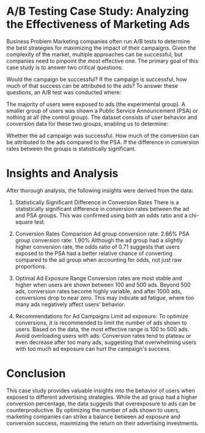# A/B Testing Case Study: Analyzing the Effectiveness of Marketing Ads

Business Problem
Marketing companies often run A/B tests to determine the best strategies for maximizing the impact of their campaigns. Given the complexity of the market, multiple approaches can be successful, but companies need to pinpoint the most effective one. The primary goal of this case study is to answer two critical questions:

Would the campaign be successful?
If the campaign is successful, how much of that success can be attributed to the ads?
To answer these questions, an A/B test was conducted where:

The majority of users were exposed to ads (the experimental group).
A smaller group of users was shown a Public Service Announcement (PSA) or nothing at all (the control group).
The dataset consists of user behavior and conversion data for these two groups, enabling us to determine:

Whether the ad campaign was successful.
How much of the conversion can be attributed to the ads compared to the PSA.
If the difference in conversion rates between the groups is statistically significant.

# Insights and Analysis
After thorough analysis, the following insights were derived from the data:

1. Statistically Significant Difference in Conversion Rates
There is a statistically significant difference in conversion rates between the ad and PSA groups. This was confirmed using both an odds ratio and a chi-square test.

2. Conversion Rates Comparison
Ad group conversion rate: 2.66%
PSA group conversion rate: 1.90% Although the ad group had a slightly higher conversion rate, the odds ratio of 0.71 suggests that users exposed to the PSA had a better relative chance of converting compared to the ad group when accounting for odds, not just raw proportions.
3. Optimal Ad Exposure Range
Conversion rates are most stable and higher when users are shown between 100 and 500 ads.
Beyond 500 ads, conversion rates become highly variable, and after 1000 ads, conversions drop to near zero. This may indicate ad fatigue, where too many ads negatively affect users' behavior.
4. Recommendations for Ad Campaigns
Limit ad exposure: To optimize conversions, it is recommended to limit the number of ads shown to users. Based on the data, the most effective range is 100 to 500 ads.
Avoid overloading users with ads: Conversion rates tend to plateau or even decrease after too many ads, suggesting that overwhelming users with too much ad exposure can hurt the campaign's success.

# Conclusion
This case study provides valuable insights into the behavior of users when exposed to different advertising strategies. While the ad group had a higher conversion percentage, the data suggests that overexposure to ads can be counterproductive. By optimizing the number of ads shown to users, marketing companies can strike a balance between ad exposure and conversion success, maximizing the return on their advertising investments.
